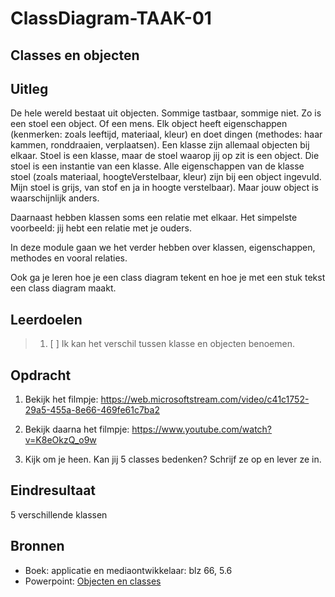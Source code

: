 # ClassDiagram-TAAK-01

## Classes en objecten

## Uitleg
De hele wereld bestaat uit objecten. Sommige tastbaar, sommige niet. Zo is een stoel een object. Of een mens. 
Elk object heeft eigenschappen (kenmerken: zoals leeftijd, materiaal, kleur) en doet dingen (methodes: haar kammen, ronddraaien, verplaatsen).
Een klasse zijn allemaal objecten bij elkaar. 
Stoel is een klasse, maar de stoel waarop jij op zit is een object. Die stoel is een instantie van een klasse. Alle eigenschappen van de klasse stoel (zoals materiaal, hoogteVerstelbaar, kleur) zijn bij een object ingevuld. Mijn stoel is grijs, van stof en ja in hoogte verstelbaar).
Maar jouw object is waarschijnlijk anders. 

Daarnaast hebben klassen soms een relatie met elkaar. Het simpelste voorbeeld: jij hebt een relatie met je ouders. 

In deze module gaan we het verder hebben over klassen, eigenschappen, methodes en vooral relaties.

Ook ga je leren hoe je een class diagram tekent en hoe je met een stuk tekst een class diagram maakt.


## Leerdoelen

> 1. [ ] Ik kan het verschil tussen klasse en objecten benoemen.

## Opdracht
1. Bekijk het filmpje: https://web.microsoftstream.com/video/c41c1752-29a5-455a-8e66-469fe61c7ba2
2. Bekijk daarna het filmpje: https://www.youtube.com/watch?v=K8eOkzQ_o9w 
   
3. Kijk om je heen. Kan jij 5 classes bedenken? Schrijf ze op en lever ze in.
   
## Eindresultaat
5 verschillende klassen

## Bronnen
- Boek: applicatie en mediaontwikkelaar: blz 66, 5.6
- Powerpoint: <a href=https://github.com/ROC-van-Amsterdam-College-Amstelland/ONTWERPEN-2/blob/master/niveau1/taak01/Taak%201%20-%20objecten%20en%20classes.pdf> Objecten en classes</a>
